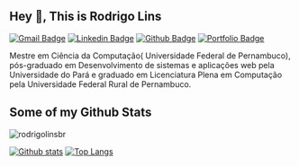 ## Hey 👋, This is Rodrigo Lins
[![Gmail Badge](https://img.shields.io/badge/-rodrigolinsbr@gmail.com-c14438?style=flat&logo=Gmail&logoColor=white&link=mailto:rodrigolinsbr@gmail.com)](mailto:rodrigolinsbr@gmail.com) 
[![Linkedin Badge](https://img.shields.io/badge/-rodrigolinsbr?style=flat&logo=Linkedin&logoColor=white&link=https://www.linkedin.com/in/rodrigocavalcanti-lins-30337543/)](https://www.linkedin.com/in/rodrigolinsbr/) [![Github Badge](https://img.shields.io/badge/-rodrigolinsbr-grey?style=flat&logo=github&logoColor=white&link=https://github.com/rodrigolinsbr/)](https://www.github.com/rodrigolinsbr/) [![Portfolio Badge](https://img.shields.io/badge/portfolio-web-blue?style=flat&link=rodrigolinsbr@gihub.io/)](rodrigolinsbr@gihub.io/) <p align='left'>Mestre em Ciência da Computação( Universidade Federal de Pernambuco), pós-graduado em Desenvolvimento de sistemas e aplicações web pela Universidade do Pará e graduado em Licenciatura Plena em Computação pela Universidade Federal Rural de Pernambuco.</p>
## Some of my Github Stats
<p align=left> <img src=https://komarev.com/ghpvc/?username=rodrigolinsbr alt=rodrigolinsbr /> </p>

[![Github stats](https://github-readme-stats.vercel.app/api?username=rodrigolinsbr&show_icons=true&include_all_commits=true)](https://github.com/rodrigolinsbr/github-readme-stats)
[![Top Langs](https://github-readme-stats.vercel.app/api/top-langs/?username=rodrigolinsbr&layout=compact)](https://github.com/rodrigolinsbr/github-readme-stats)

